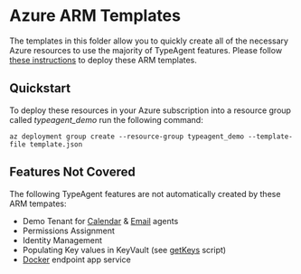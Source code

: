 # Azure ARM Templates

The templates in this folder allow you to quickly create all of the necessary Azure resources to use the majority of TypeAgent features.  Please follow [these instructions](https://learn.microsoft.com/en-us/azure/azure-resource-manager/templates/deploy-portal) to deploy these ARM templates.

## Quickstart

To deploy these resources in your Azure subscription into a resource group called *typeagent_demo* run the following command: 

`az deployment group create --resource-group typeagent_demo --template-file template.json`

## Features Not Covered

The following TypeAgent features are not automatically created by these ARM tempates:

- Demo Tenant for [Calendar](../ts/packages/agents/calendar) & [Email](../ts/packages/agents/email/) agents
- Permissions Assignment
- Identity Management
- Populating Key values in KeyVault (see [getKeys](../ts/tools/scripts/getKeys.mjs) script)
- [Docker](../ts/Dockerfile) endpoint app service